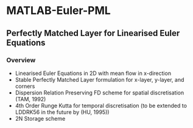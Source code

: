 # MATLAB-Euler-PML
## Perfectly Matched Layer for Linearised Euler Equations

### Overview

- Linearised Euler Equations in 2D with mean flow in x-direction
- Stable Perfectly Matched Layer formulation for x-layer, y-layer, and corners
- Dispersion Relation Preserving FD scheme for spatial discretisation (TAM, 1992)
- 4th Order Runge Kutta for temporal discretisation (to be extended to LDDRK56 in the future by (HU, 1995))
- 2N Storage scheme
